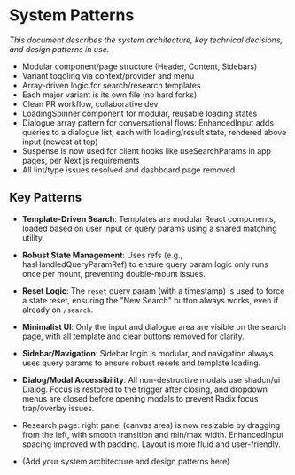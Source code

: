 # System Patterns

_This document describes the system architecture, key technical decisions, and design patterns in use._

- Modular component/page structure (Header, Content, Sidebars)
- Variant toggling via context/provider and menu
- Array-driven logic for search/research templates
- Each major variant is its own file (no hard forks)
- Clean PR workflow, collaborative dev
- LoadingSpinner component for modular, reusable loading states
- Dialogue array pattern for conversational flows: EnhancedInput adds queries to a dialogue list, each with loading/result state, rendered above input (newest at top)
- Suspense is now used for client hooks like useSearchParams in app pages, per Next.js requirements
- All lint/type issues resolved and dashboard page removed

## Key Patterns
- **Template-Driven Search**: Templates are modular React components, loaded based on user input or query params using a shared matching utility.
- **Robust State Management**: Uses refs (e.g., hasHandledQueryParamRef) to ensure query param logic only runs once per mount, preventing double-mount issues.
- **Reset Logic**: The `reset` query param (with a timestamp) is used to force a state reset, ensuring the "New Search" button always works, even if already on `/search`.
- **Minimalist UI**: Only the input and dialogue area are visible on the search page, with all template and clear buttons removed for clarity.
- **Sidebar/Navigation**: Sidebar logic is modular, and navigation always uses query params to ensure robust resets and template loading.
- **Dialog/Modal Accessibility**: All non-destructive modals use shadcn/ui Dialog. Focus is restored to the trigger after closing, and dropdown menus are closed before opening modals to prevent Radix focus trap/overlay issues.

- Research page: right panel (canvas area) is now resizable by dragging from the left, with smooth transition and min/max width. EnhancedInput spacing improved with padding. Layout is more fluid and user-friendly.
- (Add your system architecture and design patterns here) 